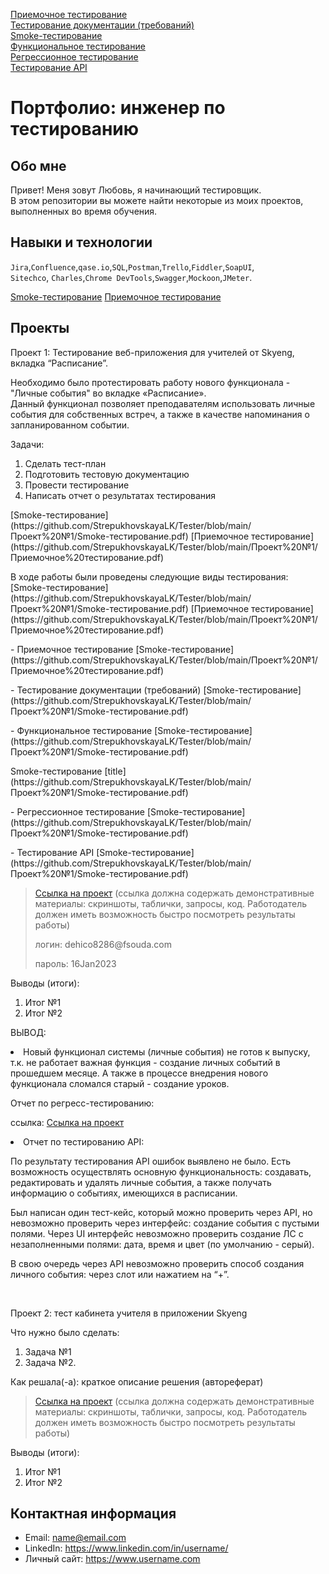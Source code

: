 [Приемочное тестирование](https://github.com/StrepukhovskayaLK/Tester/blob/main/Проект%20№1/Приемочное%20тестирование.pdf) <br>
[Тестирование документации (требований)](https://github.com/StrepukhovskayaLK/Tester/blob/main/Проект%20№1/Тестирование%20документации.md) <br>
[Smoke-тестирование](https://github.com/StrepukhovskayaLK/Tester/blob/main/Проект%20№1/Smoke-тестирование.pdf) <br>
[Функциональное тестирование](https://github.com/StrepukhovskayaLK/Tester/blob/main/Проект%20№1/Функциональный%20чек-лист%20для%20новой%20функции%20(личные%20события).ru.pdf) <br>
[Регрессионное тестирование](https://github.com/StrepukhovskayaLK/Tester/blob/main/Проект%20№1/Регресс%20тестирование.pdf) <br>
[Тестирование API](https://github.com/StrepukhovskayaLK/Tester/blob/main/Проект%20№1/Тестирование%20API.json) <br>

  
  
# Портфолио: инженер по тестированию

## Обо мне 

Привет! 
Меня зовут Любовь, я начинающий тестировщик. <br>
В этом репозитории вы можете найти некоторые из моих проектов, выполненных во время обучения.
<br>

## Навыки и технологии
``Jira``,``Confluence``,``qase.io``,``SQL``,``Postman``,``Trello``,``Fiddler``,``SoapUI``,<br>
``Sitechco``, ``Charles``,``Chrome DevTools``,``Swagger``,``Mockoon``,``JMeter``. <br>

[Smoke-тестирование](https://github.com/StrepukhovskayaLK/Tester/blob/main/Проект%20№1/Smoke-тестирование.pdf)
[Приемочное тестирование](https://github.com/StrepukhovskayaLK/Tester/blob/main/Проект%20№1/Приемочное%20тестирование.pdf)


## Проекты

<p> Проект 1: Тестирование веб-приложения для учителей от Skyeng, вкладка “Расписание”. <br>

  
Необходимо было протестировать работу нового функционала - "Личные события" во вкладке «Расписание». <br>
Данный функционал позволяет преподавателям использовать личные события для собственных встреч, а также в качестве напоминания о запланированном событии. 

<p>Задачи:<p>
<ol>
  <li> Сделать тест-план</li>
  <li> Подготовить тестовую документацию</li>
  <li> Провести тестирование</li>
  <li> Написать отчет о результатах тестирования</li>
</ol>
[Smoke-тестирование](https://github.com/StrepukhovskayaLK/Tester/blob/main/Проект%20№1/Smoke-тестирование.pdf)
[Приемочное тестирование](https://github.com/StrepukhovskayaLK/Tester/blob/main/Проект%20№1/Приемочное%20тестирование.pdf)

<p>В ходе работы были проведены следующие виды тестирования:
[Smoke-тестирование](https://github.com/StrepukhovskayaLK/Tester/blob/main/Проект%20№1/Smoke-тестирование.pdf)
[Приемочное тестирование](https://github.com/StrepukhovskayaLK/Tester/blob/main/Проект%20№1/Приемочное%20тестирование.pdf)
  
<p>- Приемочное тестирование [Smoke-тестирование](https://github.com/StrepukhovskayaLK/Tester/blob/main/Проект%20№1/Приемочное%20тестирование.pdf)
<p>- Тестирование документации (требований) [Smoke-тестирование](https://github.com/StrepukhovskayaLK/Tester/blob/main/Проект%20№1/Smoke-тестирование.pdf)
<p>- Функциональное тестирование [Smoke-тестирование](https://github.com/StrepukhovskayaLK/Tester/blob/main/Проект%20№1/Smoke-тестирование.pdf)
<p>  Smoke-тестирование [title](https://github.com/StrepukhovskayaLK/Tester/blob/main/Проект%20№1/Smoke-тестирование.pdf)
<p>- Регрессионное тестирование [Smoke-тестирование](https://github.com/StrepukhovskayaLK/Tester/blob/main/Проект%20№1/Smoke-тестирование.pdf)
<p>- Тестирование API [Smoke-тестирование](https://github.com/StrepukhovskayaLK/Tester/blob/main/Проект%20№1/Smoke-тестирование.pdf)

  
> <a href="https://qa-bug-report3.atlassian.net/wiki/spaces/~63a87f9b7cde7bff9d7829f0/pages/12812289/1+2">Ссылка на проект</a>
  (ссылка должна содержать демонстративные материалы: скриншоты, таблички, запросы, код. Работодатель должен иметь возможность быстро посмотреть результаты работы)
> <p> логин: dehico8286@fsouda.com </p>
> <p> пароль: 16Jan2023 </p>
 
 
 
 
 <p>Выводы (итоги):<p>
<ol>
  <li>Итог №1</li>
  <li>Итог №2</li>
</ol>

ВЫВОД:

 <li> Новый функционал системы (личные события) не готов к выпуску, т.к. не работает важная функция - создание личных событий в прошедшем месяце. А также в процессе внедрения нового функционала сломался старый - создание уроков.

Отчет по регресс-тестированию:

ссылка: <a href="https://fogen.notion.site/fogen/1-2-Web-REST-API-Postman-5f1700d11e1840b2a4e244b38cb0190f">Ссылка на проект</a>

 <li> Отчет по тестированию API:

По результату тестирования API ошибок выявлено не было. Есть возможность осуществлять основную функциональность: создавать, редактировать и удалять личные события, а также получать информацию о событиях, имеющихся в расписании.

Был написан один тест-кейс, который можно проверить через API, но невозможно проверить через интерфейс: создание события с пустыми полями. Через UI интерфейс невозможно проверить создание ЛС с незаполненными полями: дата, время и цвет (по умолчанию - серый).

В свою очередь через API невозможно проверить способ создания личного события: через слот или нажатием на “+”.

<br> 

<p> Проект 2: тест кабинета учителя в приложении Skyeng</p>
<p>Что нужно было сделать:<p>
<ol>
  <li>Задача №1</li>
  <li>Задача №2.</li>
</ol>

<p>Как решала(-а): краткое описание решения (автореферат)<p>

>  <a href="https://fogen.notion.site/fogen/1-2-Web-REST-API-Postman-5f1700d11e1840b2a4e244b38cb0190f">Ссылка на проект</a>
  (ссылка должна содержать демонстративные материалы: скриншоты, таблички, запросы, код. Работодатель должен иметь возможность быстро посмотреть результаты работы)
 
 <p>Выводы (итоги):<p>
<ol>
  <li>Итог №1</li>
  <li>Итог №2</li>
</ol>



## Контактная информация
- Email: name@email.com
- LinkedIn: https://www.linkedin.com/in/username/
- Личный сайт: https://www.username.com



